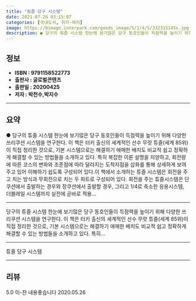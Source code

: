 ```yaml
---
title: "튜즐 당구 시스템"
date: 2021-07-26 03:15:07
categories: [국내도서, 취미-레저]
image: https://bimage.interpark.com/goods_image/5/1/4/5/332315145s.jpg
description: ● 당구의 튜즐 시스템 한눈에 보기많은 당구 동호인들이 득점력을 높이기 위해 다양한 쓰리쿠션 시스템을 연구한다. 이 책은 터키 출신의 세계적인 선수 무랏 튜즐(세계 85위)이 직접 정리한 것으로, 기본 시스템으로는 해결하기 애매한 배치도 비교적 쉽고 정확하게 해결할 수 있는 방법들을
---
```


## **정보**

- **ISBN : 9791158522773**
- **출판사 : 글로벌콘텐츠**
- **출판일 : 20200425**
- **저자 : 박천수,박지수**

------



## **요약**

●  당구의 튜즐 시스템 한눈에 보기많은 당구 동호인들이 득점력을 높이기 위해 다양한 쓰리쿠션 시스템을 연구한다. 이 책은  터키 출신의 세계적인 선수 무랏 튜즐(세계 85위)이 직접 정리한 것으로, 기본 시스템으로는 해결하기 애매한 배치도 비교적 쉽고 정확하게 해결할 수 있는 방법들을 소개하고 있다. 특히 복잡한 이론 설명을 지양하고, 회전량에 따른 코스의 변화와 조준점에 따라 달라지는 도착지점을 삽화를 통해 상세하게 보여주고 있어 이해하기 쉽도록 구성되어 있다.이 책에서 소개하는 튜즐 시스템은 회전을 주고 치는 방식과 무회전으로 치는 두 파트로 구성되어 있다. 회전을 주는 튜즐시스템은 단쿠션에서 출발하는 경우와 장쿠션에서 출발할 경우, 그리고 1/4로 축소한 응용시스템, 더블레일 시스템까지 실전에 곧바로 적용...

------

당구의 튜즐 시스템 한눈에 보기많은 당구 동호인들이 득점력을 높이기 위해 다양한 쓰리쿠션 시스템을 연구한다. 이 책은  터키 출신의 세계적인 선수 무랏 튜즐(세계 85위)이 직접 정리한 것으로, 기본 시스템으로는 해결하기 애매한 배치도 비교적 쉽고 정확하게 해결할 수 있는 방법들을 소개하고 있다. 특히... 

------


튜즐 당구 시스템 

------


## **리뷰** 

5.0 이-찬 내용좋습니다 2020.05.26 <br/>